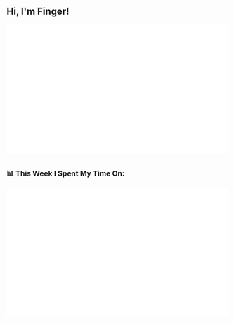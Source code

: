 <h2> Hi, I'm Finger!</h2>

<img align="right" src="https://raw.githubusercontent.com/spianmo/github-stats/master/generated/overview.svg#gh-light-mode-only">

<!-- <img align="right" height="160em" src="https://github-readme-stats-eight-theta.vercel.app/api/top-langs/?username=spianmo&layout=compact&langs_count=8&theme=algolia"/>	 -->
	
```go
package main

type Me struct {
	Name   string
	Job    string
	Code   string
	Skills string
}

func main() {
	me := &Me{
		Name:   "Finger",
		Job:    "Client-side Engineer",
		Code:   "Java, Kotlin, C#, Rust and C++ and Others",
		Skills: "Android, Security, Cross-platform client, NLP, CV, ASR ^o^",
	}
	_ = me
}
```


<h3>📊 This Week I Spent My Time On:</h3>
<img align='right' src="https://raw.githubusercontent.com/spianmo/github-stats/master/generated/languages.svg#gh-light-mode-only">

<!--START_SECTION:waka-->

```txt
CMake                          5 hrs 9 mins    ███████░░░░░░░░░░░░░░░░░░   28.20 %
Python                         3 hrs 15 mins   ████▒░░░░░░░░░░░░░░░░░░░░   17.77 %
CMakeLists.txt                 2 hrs 37 mins   ███▓░░░░░░░░░░░░░░░░░░░░░   14.38 %
Kotlin                         2 hrs 14 mins   ███░░░░░░░░░░░░░░░░░░░░░░   12.26 %
JavaScript                     1 hr 3 mins     █▒░░░░░░░░░░░░░░░░░░░░░░░   05.77 %
```

<!--END_SECTION:waka-->
